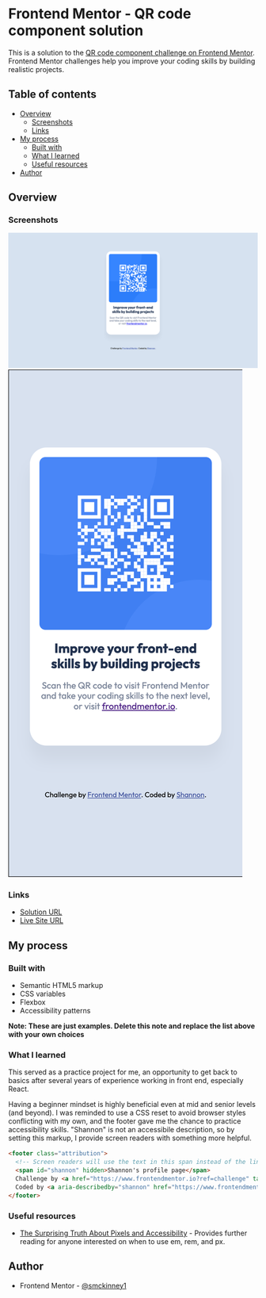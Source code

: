 # Frontend Mentor - QR code component solution

This is a solution to the [QR code component challenge on Frontend Mentor](https://www.frontendmentor.io/challenges/qr-code-component-iux_sIO_H). Frontend Mentor challenges help you improve your coding skills by building realistic projects.

## Table of contents

- [Overview](#overview)
  - [Screenshots](#screenshots)
  - [Links](#links)
- [My process](#my-process)
  - [Built with](#built-with)
  - [What I learned](#what-i-learned)
  - [Useful resources](#useful-resources)
- [Author](#author)

## Overview

### Screenshots

![Desktop screenshot](./images/desktop-screenshot.png)
![Mobile screenshot](./images/mobile-screenshot.png)

### Links

- [Solution URL](https://www.frontendmentor.io/solutions/responsive-qr-code-site-using-flexbox-and-accessibility-patterns-hldtw8wZC9)
- [Live Site URL](https://smckinney1.github.io/Frontend-Mentor-QR-Code-Challenge/)

## My process

### Built with

- Semantic HTML5 markup
- CSS variables
- Flexbox
- Accessibility patterns

**Note: These are just examples. Delete this note and replace the list above with your own choices**

### What I learned

This served as a practice project for me, an opportunity to get back to basics after several years of experience working in front end, especially React.

Having a beginner mindset is highly beneficial even at mid and senior levels (and beyond). I was reminded to use a CSS reset to avoid browser styles conflicting with my own, and the footer gave me the chance to practice accessibility skills. "Shannon" is not an accessibile description, so by setting this markup, I provide screen readers with something more helpful.

```html
<footer class="attribution">
  <!-- Screen readers will use the text in this span instead of the link description that appears in the UI. -->
  <span id="shannon" hidden>Shannon's profile page</span>
  Challenge by <a href="https://www.frontendmentor.io?ref=challenge" target="_blank" rel="noopener">Frontend Mentor</a>.
  Coded by <a aria-describedby="shannon" href="https://www.frontendmentor.io/profile/smckinney1" target="_blank" rel="noopener">Shannon</a>.
</footer>
```

### Useful resources

- [The Surprising Truth About Pixels and Accessibility](https://www.joshwcomeau.com/css/surprising-truth-about-pixels-and-accessibility/) - Provides further reading for anyone interested on when to use em, rem, and px.

## Author

- Frontend Mentor - [@smckinney1](https://www.frontendmentor.io/profile/smckinney1)
